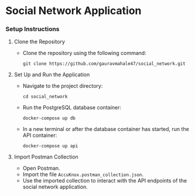 # Social Network Application
### Setup Instructions

1. Clone the Repository
    - Clone the repository using the following command:

        ```git clone https://github.com/gauravmahale47/social_network.git```

2. Set Up and Run the Application
    - Navigate to the project directory:
        
        ```cd social_network```

    - Run the PostgreSQL database container:

        ```docker-compose up db```

    - In a new terminal or after the database container has started, run the API container:

        ```docker-compose up api```

        
3. Import Postman Collection
    - Open Postman.
    - Import the file ```AccuKnox.postman_collection.json```.
    - Use the imported collection to interact with the API endpoints of the social network application.